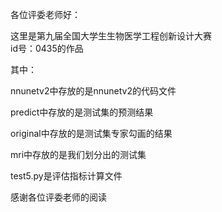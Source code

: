 各位评委老师好：

  这里是第九届全国大学生生物医学工程创新设计大赛   
  id号：0435的作品

  
其中：

nnunetv2中存放的是nnunetv2的代码文件

predict中存放的是测试集的预测结果

original中存放的是测试集专家勾画的结果

mri中存放的是我们划分出的测试集

test5.py是评估指标计算文件

  感谢各位评委老师的阅读
